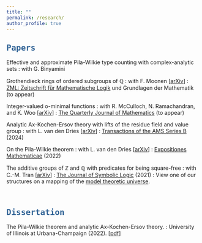 ```yaml
---
title: ""
permalink: /research/
author_profile: true
---
```

<script type="text/javascript"
  src="https://www.maths.nottingham.ac.uk/plp/pmadw/LaTeXMathML.js">
 </script>

## <kbd id="Papers"><a href="#Papers" style="text-decoration: none; color: #326496">Papers</a></kbd>


Effective and approximate Pila-Wilkie type counting with complex-analytic sets
: with G. Binyamini

Grothendieck rings of ordered subgroups of $ℚ$
: with F. Moonen [<a href="https://arxiv.org/abs/2503.00440" target=" blank">arXiv</a>]
: <a href="https://zml.international/index" target=" blank">ZML: Zeitschrift für Mathematische Logik</a> und Grundlagen der Mathematik (to appear)

Integer-valued o-minimal functions
: with R. McCulloch, N. Ramachandran, and K. Woo [<a href="https://arxiv.org/abs/2404.10737" target="_blank">arXiv</a>]
: <a href="https://doi.org/10.1093/qmath/haaf027" target="_blank">The Quarterly Journal of Mathematics</a> (to appear)


Analytic Ax-Kochen-Ersov theory with lifts of the residue field and value group
: with L. van den Dries [<a href="https://arxiv.org/abs/2401.04094" target="_blank">arXiv</a>] 
: <a href="https://www.ams.org/journals/btran/2024-11-29/S2330-0000-2024-00198-X/" target="_blank">Transactions of the AMS Series B</a> (2024)

On the Pila-Wilkie theorem
: with L. van den Dries [<a href="https://arxiv.org/abs/2010.14046" target="_blank">arXiv</a>]
: <a href="https://doi.org/10.1016/j.exmath.2022.03.001" target="_blank">Expositiones Mathematicae</a> (2022)


The additive groups of $ℤ$ and $ℚ$ with predicates for being square-free
: with C.-M. Tran [<a href="https://arxiv.org/abs/1707.00096" target="_blank">arXiv</a>]
: <a href="https://doi.org/10.1017/jsl.2020.30" target="_blank">The Journal of Symbolic Logic</a> (2021)
: View one of our structures on a mapping of the <a href="http://forkinganddividing.com/#_02_54" target="_blank">model theoretic universe</a>.



<br>

## <kbd id="Dissertation"><a href="#Dissertation" style="text-decoration: none; color: #326496">Dissertation</a></kbd>

The Pila-Wilkie theorem and analytic Ax-Kochen-Ersov theory.
: University of Illinois at Urbana-Champaign (2022). [<a href="https://neerbhardwaj.github.io/files/Thesis.pdf" target="_blank">pdf</a>]



<!-- 

Grothendieck rings of localizations of integers as ordered abelian groups
: with Frodo Moonen




> <small> We develop an extension theory for analytic valuation rings in order  to establish Ax-Kochen-Ersov type results for these structures. New is that we can add in salient cases lifts of the residue field and the value group and show that the induced structure on the lifted residue field is just its field structure, and on the lifted value group is just its ordered abelian group structure. This restores an analogy with the non-analytic AKE-setting that was missing in earlier treatments of analytic AKE-theory.</small> 

<br>

## <kbd id="Publications"><a href="#Publications" style="text-decoration: none; color: #326496">Publications</a></kbd>

> <small> This expository paper gives an account of the Pila-Wilkie counting theorem and some of its extensions and generalizations. We use semialgebraic cell decomposition to simplify part of the original proof. We also include complete treatments of a result due to Pila and Bombieri and of the o-minimal Yomdin-Gromov theorem that are used in this proof. For the latter we follow Binyamini and Novikov.</small>

> <small> We consider the four structures $(ℤ;\mbox{Sqf}^ℤ)$, $(ℤ;<,\mbox{Sqf}^ℤ)$, $(ℚ;\mbox{Sqf}^ℚ)$, and $(ℚ;<,\mbox{Sqf}^ℚ)$ where $ℤ$ is the additive group of integers, $\mbox{Sqf}^ℤ$ is the set of $a\in ℤ$ such that $v_p(a)<2$ for every prime $p$ and corresponding $p$-adic valuation $v_p$, $ℚ$ and $\mbox{Sqf}^ℚ$ are defined likewise for rational numbers, and $<$ denotes the natural ordering on each of these domains. We prove that the second structure is model-theoretically wild while the other three structures are model-theoretically tame. Moreover, all these results can be seen as examples where number-theoretic randomness yields model-theoretic consequences.</small>



<a href="http://neerbhardwaj.github.io/files/On%20the%20Pila-Wilkie%20theorem.pdf" target="_blank">pdf</a>,
<a href="http://neerbhardwaj.github.io/files/On%20the%20Pila-Wilkie%20theorem.pdf" target="_blank">pdf</a>,
, <a href="https://hdl.handle.net/2142/116173" target="_blank">DOI</a>

-->






